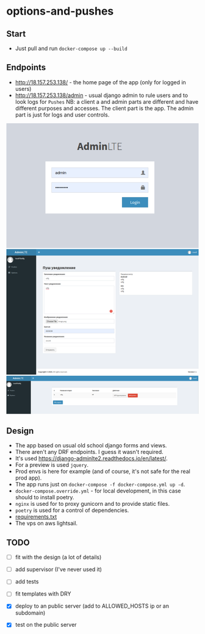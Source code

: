 # options-and-pushes

## Start
* Just pull and run `docker-compose up --build`

## Endpoints
* http://18.157.253.138/ - the home page of the app (only for logged in users)
* http://18.157.253.138/admin - usual django admin to rule users and to look logs for `Pushes`
NB: a client a and admin parts are different and have different purposes and accesses. 
The client part is the app. The admin part is just for logs and user controls.

![login view](https://github.com/algol2302/options_and_pushes/blob/master/image0.png)
![pushes view](https://github.com/algol2302/options_and_pushes/blob/master/image1.png)
![options view](https://github.com/algol2302/options_and_pushes/blob/master/image2.png)


## Design

* The app based on usual old school django forms and views. 
* There aren't any DRF endpoints. I guess it wasn't required.
* It's used https://django-adminlte2.readthedocs.io/en/latest/.
* For a preview is used `jquery`.
* Prod envs is here for example (and of course, it's not safe for the real prod app).
* The app runs just on `docker-compose -f docker-compose.yml up -d`.
* `docker-compose.override.yml` - for local development, in this case should to install poetry.
* `nginx` is used for to proxy gunicorn and to provide static files.
* `poetry` is used for a control of dependencies. 
* [requirements.txt](https://github.com/algol2302/options_and_pushes/blob/master/backend/src/requirements.txt)
* The vps on aws lightsail.

## TODO
* [ ]  fit with the design (a lot of details)
* [ ]  add supervisor (I've never used it)
* [ ]  add tests
* [ ]  fit templates with DRY 
* [X]  deploy to an public server (add to ALLOWED_HOSTS ip or an subdomain)
* [X]  test on the public server 
 
